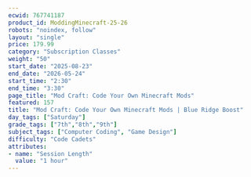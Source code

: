 ```yaml
---
ecwid: 767741187
product_id: ModdingMinecraft-25-26
robots: "noindex, follow"
layout: "single"
price: 179.99
category: "Subscription Classes"
weight: "50"
start_date: "2025-08-23"
end_date: "2026-05-24"
start_time: "2:30"
end_time: "3:30"
page_title: "Mod Craft: Code Your Own Minecraft Mods"
featured: 157
title: "Mod Craft: Code Your Own Minecraft Mods | Blue Ridge Boost"
day_tags: ["Saturday"]
grade_tags: ["7th","8th","9th"]
subject_tags: ["Computer Coding", "Game Design"]
difficulty: "Code Cadets"
attributes:
- name: "Session Length"
  value: "1 hour"
---
```

